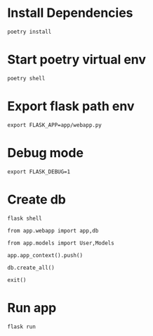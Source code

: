 
# Install Dependencies
`poetry install`
# Start poetry virtual env
`poetry shell`
# Export flask path env
`export FLASK_APP=app/webapp.py`
# Debug mode
`export FLASK_DEBUG=1`
# Create db

`flask shell`

`from app.webapp import app,db`

`from app.models import User,Models`

`app.app_context().push()`

`db.create_all()`

`exit()`
# Run app
`flask run`

